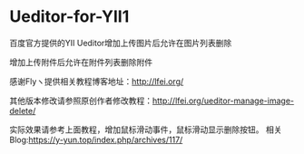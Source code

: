 # Ueditor-for-YII1
百度官方提供的YII Ueditor增加上传图片后允许在图片列表删除

增加上传附件后允许在附件列表删除附件

感谢Flyヽ提供相关教程博客地址：http://lfei.org/


其他版本修改请参照原创作者修改教程：http://lfei.org/ueditor-manage-image-delete/

实际效果请参考上面教程，增加鼠标滑动事件，鼠标滑动显示删除按钮。
相关Blog:https://y-yun.top/index.php/archives/117/
